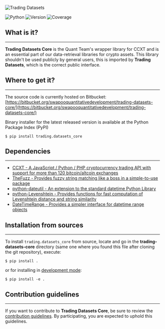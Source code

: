 ![Trading Datasets](external/images/trading-datasets.png)

![Python](https://img.shields.io/badge/Python-3.7-blue)
![Version](https://img.shields.io/badge/Version-0.6.3-brightgreen)
![Coverage](https://img.shields.io/badge/Coverage-100%25-brightgreen)

## What is it?
----------

**Trading Datasets Core** is the Quant Team's wrapper library for CCXT
and is an essential part of our data-retrieval libraries for crypto assets. This library shouldn't be used publicly by general users, this is imported by
**Trading Datasets**, which is the correct public interface.

## Where to get it?
----------

The source code is currently hosted on Bitbucket: [https://bitbucket.org/swapooquantitativedevelopment/trading-datasets-core/](https://bitbucket.org/swapooquantitativedevelopment/trading-datasets-core/)

Binary installer for the latest released version is available at the Python Package Index (PyPI)

```shell
$ pip install trading.datasets_core
```

## Dependencies
--------------------------

- [CCXT - A JavaScript / Python / PHP cryptocurrency trading API with support for more than 120 bitcoin/altcoin exchanges](https://ccxt.readthedocs.io/en/latest/index.html)
- [TheFuzz - Provides fuzzy string matching like a boss in a simple-to-use package](https://github.com/seatgeek/thefuzz)
- [python-dateutil - An extension to the standard datetime Python Library](https://github.com/dateutil/dateutil)
- [python-Levenshtein - Provides functions for fast computation of Levenshtein distance and string similarity](https://github.com/ztane/python-Levenshtein/)
- [DateTimeRange - Provides a simpler interface for datetime range objects](https://github.com/thombashi/DateTimeRange)

## Installation from sources
--------------------------

To install `trading.datasets_core` from source, locate and go in the **trading-datasets-core** directory (same one where you found this file after cloning the git repository), execute:

```shell
$ pip install .
```

or for installing in [development mode](https://pip.pypa.io/en/latest/cli/pip_install/#install-editable):

```shell
$ pip install -e .
```

## Contribution guidelines
--------------------------

If you want to contribute to **Trading Datasets Core**, be sure to review the [contribution guidelines](CONTRIBUTING.md). By participating, you are expected to uphold this guidelines.
